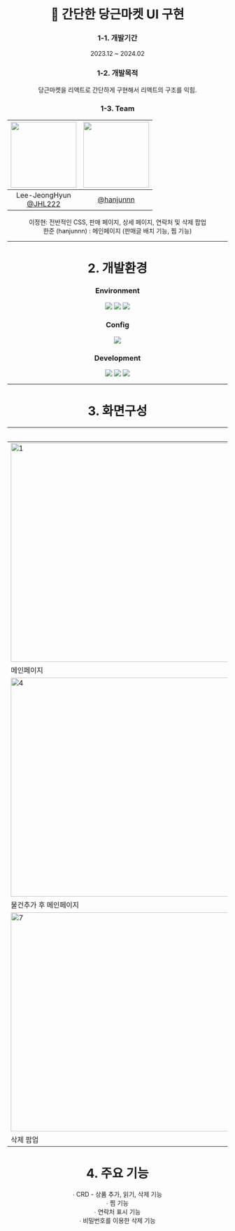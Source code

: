 <div align="center">
   
# 🥕 간단한 당근마켓 UI 구현

### 1-1. 개발기간

2023.12 ~ 2024.02

### 1-2. 개발목적

당근마켓을 리액트로 간단하게 구현해서 리액트의 구조를 익힘.

### 1-3. Team
|<img src="https://avatars.githubusercontent.com/u/160108023?v=4" width="150" height="150"/>|<img src="https://avatars.githubusercontent.com/u/134079274?v=4" width="150" height="150"/>
|:-:|:-:|
|Lee-JeongHyun<br/>[@JHL222](https://github.com/JHL222)|[@hanjunnn](https://github.com/hanjunnn)|

이정현: 전반적인 CSS, 판매 페이지, 상세 페이지, 연락처 및 삭제 팝업<br/>
한준 (hanjunnn) : 메인페이지 (판매글 배치 기능, 찜 기능)
   
***

# 2. 개발환경

### Environment

<img src="https://img.shields.io/badge/Visual&nbsp;Studio&nbsp;Code-007ACC?style=flat-square&logo=VisualStudioCode&logoColor=white"/>
<img src="https://img.shields.io/badge/Git-F05032?style=flat-square&logo=Git&logoColor=white"/>
<img src="https://img.shields.io/badge/GitHub-181717?style=flat-square&logo=GitHub&logoColor=white"/>

### Config

<img src="https://img.shields.io/badge/NPM-CB3837?style=flat-square&logo=NPM&logoColor=white"/>

### Development

<img src="https://img.shields.io/badge/React-61DAFB?style=flat-square&logo=React&logoColor=white"/>
<img src="https://img.shields.io/badge/CSS3-1572B6?style=flat-square&logo=CSS3&logoColor=white"/>
<img src="https://img.shields.io/badge/JavaScript-F7DF1E?style=flat-square&logo=JavaScript&logoColor=white"/>

***

# 3. 화면구성

||사진||
|------|---|---|
|<img width="500" alt="1" src="https://github.com/JHL222/CarrotMarket/assets/160108023/35944138-a04f-4b82-8eb6-be67e65c4c16">|<img width="500" alt="2" src="https://github.com/JHL222/CarrotMarket/assets/160108023/7f8b5846-c688-4078-bc0b-11ceb27db78f">|<img width="500" alt="3" src="https://github.com/JHL222/CarrotMarket/assets/160108023/513e6dab-b611-4584-a707-6b68e955e248">|
|메인페이지|물건 팔기1|물건 팔기2|
|<img width="500" alt="4" src="https://github.com/JHL222/CarrotMarket/assets/160108023/7a0b7073-9314-44e9-9bb8-b210dee1709b">|<img width="500" alt="5" src="https://github.com/JHL222/CarrotMarket/assets/160108023/e4bfb890-ee2a-4a02-aab6-a1cef1db2dcd">|<img width="500" alt="6" src="https://github.com/JHL222/CarrotMarket/assets/160108023/79551185-e302-48f7-ab79-2166472fdf40">|
|물건추가 후 메인페이지|상세 페이지|연락 팝업|
|<img width="500" alt="7" src="https://github.com/JHL222/CarrotMarket/assets/160108023/ea24a68f-432b-4c4c-bd92-b98b6d4e028c">|
|삭제 팝업|

# 4. 주요 기능

∙ CRD - 상품 추가, 읽기, 삭제 기능<br/>
∙ 찜 기능<br/>
∙ 연락처 표시 기능<br/>
∙ 비밀번호를 이용한 삭제 기능<br/>

</div>
